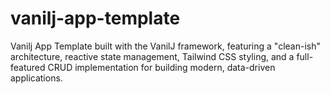 # vanilj-app-template
Vanilj App Template built with the VanilJ framework, featuring a "clean-ish" architecture, reactive state management, Tailwind CSS styling, and a full-featured CRUD implementation for building modern, data-driven applications.
